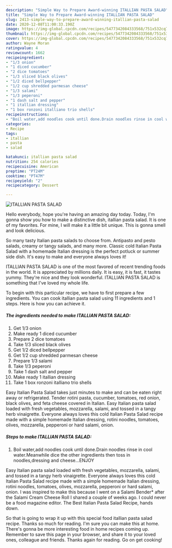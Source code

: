 ```yaml
---
description: "Simple Way to Prepare Award-winning ITALLIAN PASTA SALAD"
title: "Simple Way to Prepare Award-winning ITALLIAN PASTA SALAD"
slug: 2413-simple-way-to-prepare-award-winning-itallian-pasta-salad
date: 2020-12-08T11:00:33.190Z
image: https://img-global.cpcdn.com/recipes/5477342084333568/751x532cq70/itallian-pasta-salad-recipe-main-photo.jpg
thumbnail: https://img-global.cpcdn.com/recipes/5477342084333568/751x532cq70/itallian-pasta-salad-recipe-main-photo.jpg
cover: https://img-global.cpcdn.com/recipes/5477342084333568/751x532cq70/itallian-pasta-salad-recipe-main-photo.jpg
author: Wayne Moran
ratingvalue: 4
reviewcount: 1662
recipeingredient:
- "1/3 onion"
- "1 diced cucumber"
- "2 dice tomatoes"
- "1/3 sliced black olives"
- "1/2 diced bellpepper"
- "1/2 cup shredded parmesan cheese"
- "1/3 salami"
- "1/3 peperoni"
- "1 dash salt and pepper"
- "1 itallian dressing"
- "1 box ronzoni italliano trio shells"
recipeinstructions:
- "Boil water,add noodles cook until done.Drain noodles rinse in cool water.Meanwhile dice the other ingredients then toss in noodles,dressing and cheese...ENJOY"
categories:
- Recipe
tags:
- itallian
- pasta
- salad

katakunci: itallian pasta salad 
nutrition: 254 calories
recipecuisine: American
preptime: "PT24M"
cooktime: "PT47M"
recipeyield: "2"
recipecategory: Dessert

---
```



![ITALLIAN PASTA SALAD](https://img-global.cpcdn.com/recipes/5477342084333568/751x532cq70/itallian-pasta-salad-recipe-main-photo.jpg)

Hello everybody, hope you're having an amazing day today. Today, I'm gonna show you how to make a distinctive dish, itallian pasta salad. It is one of my favorites. For mine, I will make it a little bit unique. This is gonna smell and look delicious.

So many tasty Italian pasta salads to choose from. Antipasto and pesto salads, creamy or tangy salads, and many more. Classic cold Italian Pasta Salad with a homemade Italian dressing is the perfect potluck or summer side dish. It&#39;s easy to make and everyone always loves it!

ITALLIAN PASTA SALAD is one of the most favored of recent trending foods in the world. It is appreciated by millions daily. It is easy, it is fast, it tastes yummy. They're nice and they look wonderful. ITALLIAN PASTA SALAD is something that I've loved my whole life.


To begin with this particular recipe, we have to first prepare a few ingredients. You can cook itallian pasta salad using 11 ingredients and 1 steps. Here is how you can achieve it.

<!--inarticleads1-->

##### The ingredients needed to make ITALLIAN PASTA SALAD:

1. Get 1/3 onion
1. Make ready 1 diced cucumber
1. Prepare 2 dice tomatoes
1. Take 1/3 sliced black olives
1. Get 1/2 diced bellpepper
1. Get 1/2 cup shredded parmesan cheese
1. Prepare 1/3 salami
1. Take 1/3 peperoni
1. Take 1 dash salt and pepper
1. Make ready 1 itallian dressing
1. Take 1 box ronzoni italliano trio shells


Easy Italian Pasta Salad takes just minutes to make and can be eaten right away or refrigerated. Tender rotini pasta, cucumber, tomatoes, red onion, black olives, and feta cheese covered in Italian. Easy Italian pasta salad loaded with fresh vegetables, mozzarella, salami, and tossed in a tangy herb vinaigrette. Everyone always loves this cold Italian Pasta Salad recipe made with a simple homemade Italian dressing, rotini noodles, tomatoes, olives, mozzarella, pepperoni or hard salami, onion. 

<!--inarticleads2-->

##### Steps to make ITALLIAN PASTA SALAD:

1. Boil water,add noodles cook until done.Drain noodles rinse in cool water.Meanwhile dice the other ingredients then toss in noodles,dressing and cheese...ENJOY


Easy Italian pasta salad loaded with fresh vegetables, mozzarella, salami, and tossed in a tangy herb vinaigrette. Everyone always loves this cold Italian Pasta Salad recipe made with a simple homemade Italian dressing, rotini noodles, tomatoes, olives, mozzarella, pepperoni or hard salami, onion. I was inspired to make this because I went on a Salami Bender* after the Salami Cream Cheese Roll I shared a couple of weeks ago. I could never be a food magazine editor. The Best Italian Pasta Salad Recipe, hands down. 

So that is going to wrap it up with this special food itallian pasta salad recipe. Thanks so much for reading. I'm sure you can make this at home. There's gonna be more interesting food in home recipes coming up. Remember to save this page in your browser, and share it to your loved ones, colleague and friends. Thanks again for reading. Go on get cooking!
